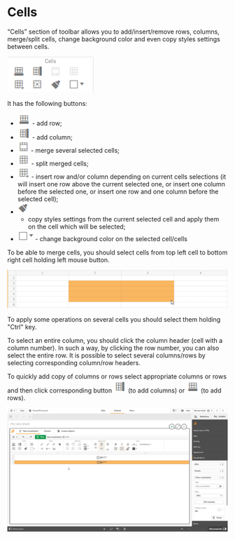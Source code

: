 # Cells

“Cells” section of toolbar allows you to add/insert/remove rows, columns, merge/split cells, change background color and even copy styles settings between cells.

![](../.gitbook/assets/image%20%2887%29.png)


It has the following buttons:

* ![](../.gitbook/assets/image%20%2864%29.png) - add row;
* ![](../.gitbook/assets/image%20%2886%29.png) - add column;
* ![](../.gitbook/assets/image%20%2815%29.png) - 
  merge several selected cells;
* ![](../.gitbook/assets/image%20%2841%29.png) - 
  split merged cells;
* ![](../.gitbook/assets/image%20%28112%29.png) - 
  insert row and/or column depending on current cells selections \(it will insert one row above the current selected one, or insert one column before the selected one, or insert one row and one column before the selected cell\);
* ![](../.gitbook/assets/image%20%28108%29.png) 
  - copy styles settings from the current selected cell and apply them on the cell which will be selected;
* ![](../.gitbook/assets/image%20%2829%29.png) - 
  change background color on the selected cell/cells

To be able to merge cells, you should select cells from top left cell to bottom right cell holding left mouse button.

![](../.gitbook/assets/image%20%28106%29.png)


To apply some operations on several cells you should select them holding "Ctrl" key.

To select an entire column, you should click the column header \(cell with a column number\). In such a way, by clicking the row number, you can also select the entire row. It is possible to select several columns/rows by selecting corresponding column/row headers.

To quickly add copy of columns or rows select appropriate columns or rows and then click corresponding button ![](../.gitbook/assets/image%20%2886%29.png) \(to add columns\) or ![](../.gitbook/assets/image%20%2864%29.png) \(to add rows\).

![](../.gitbook/assets/2019-04-02_10-33-27.gif)




